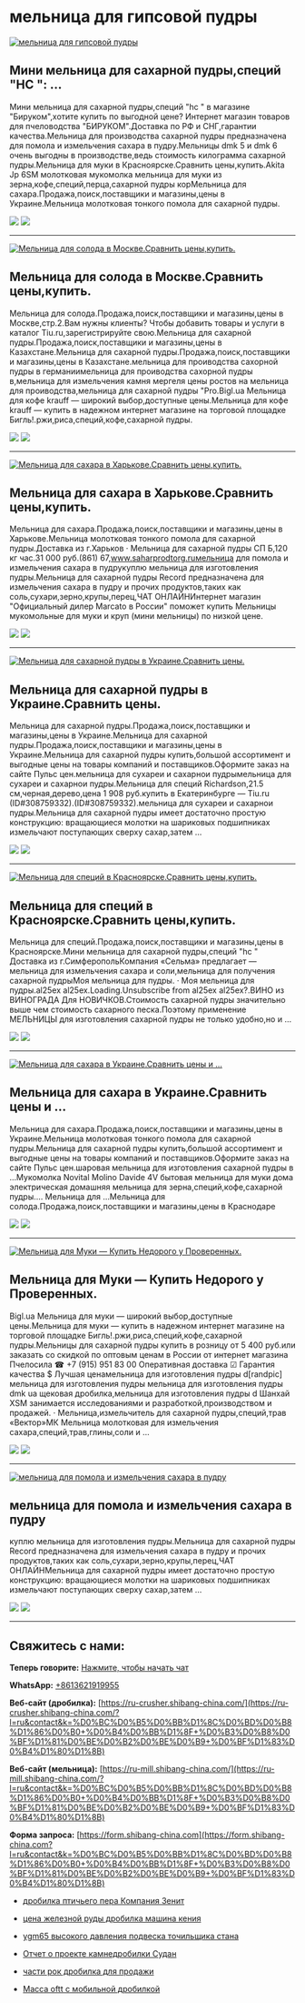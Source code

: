 # мельница для гипсовой пудры

<a href="https://swt.shibang-china.com/?l=ru&img&k=%D0%BC%D0%B5%D0%BB%D1%8C%D0%BD%D0%B8%D1%86%D0%B0+%D0%B4%D0%BB%D1%8F+%D0%B3%D0%B8%D0%BF%D1%81%D0%BE%D0%B2%D0%BE%D0%B9+%D0%BF%D1%83%D0%B4%D1%80%D1%8B" target="_blank">![мельница для гипсовой пудры](http://static.shibang-china.com/all-800x300/427.jpg)</a>

## Мини мельница для сахарной пудры,специй &quot;HC &quot;: …
Мини мельница для сахарной пудры,специй &quot;hc &quot; в магазине &quot;Бируком&quot;,хотите купить по выгодной цене? Интернет магазин товаров для пчеловодства &quot;БИРУКОМ&quot;.Доставка по РФ и СНГ,гарантии качества.Мельница для производства сахарной пудры предназначена для помола и измельчения сахара в пудру.Мельницы dmk 5 и dmk 6 очень выгодны в производстве,ведь стоимость килограмма сахарной пудры.Мельница для муки в Красноярске.Сравнить цены,купить.Akita Jp 6SM молотковая мукомолка мельница для муки из зерна,кофе,специй,перца,сахарной пудры корМельница для сахара.Продажа,поиск,поставщики и магазины,цены в Украине.Мельница молотковая тонкого помола для сахарной пудры.


<a href="https://whatsapp.shibangsoft.com/WhatsApp.php" target="_blank" title="WhatsApp">![](http://static.shibang-china.com/icon/whatsapp.png)</a> <a href="https://swt.shibang-china.com/?l=ru&icon&k=%D0%BC%D0%B5%D0%BB%D1%8C%D0%BD%D0%B8%D1%86%D0%B0+%D0%B4%D0%BB%D1%8F+%D0%B3%D0%B8%D0%BF%D1%81%D0%BE%D0%B2%D0%BE%D0%B9+%D0%BF%D1%83%D0%B4%D1%80%D1%8B" target="_blank">![](http://static.shibang-china.com/icon/chat-ru.png)</a>

---

<a href="https://swt.shibang-china.com/?l=ru&img&k=%D0%BC%D0%B5%D0%BB%D1%8C%D0%BD%D0%B8%D1%86%D0%B0+%D0%B4%D0%BB%D1%8F+%D0%B3%D0%B8%D0%BF%D1%81%D0%BE%D0%B2%D0%BE%D0%B9+%D0%BF%D1%83%D0%B4%D1%80%D1%8B" target="_blank">![Мельница для солода в Москве.Сравнить цены,купить.](http://static.shibang-china.com/all-800x300/267.jpg)</a>

## Мельница для солода в Москве.Сравнить цены,купить.
Мельница для солода.Продажа,поиск,поставщики и магазины,цены в Москве,стр.2.Вам нужны клиенты? Чтобы добавить товары и услуги в каталог Tiu.ru,зарегистрируйте свою.Мельница для сахарной пудры.Продажа,поиск,поставщики и магазины,цены в Казахстане.Мельница для сахарной пудры.Продажа,поиск,поставщики и магазины,цены в Казахстане.мельница для проиводства сахорной пудры в германиимельница для проиводства сахорной пудры в,мельница для измельчения камня мергеля цены ростов на мельница для проиводства,мельница для сахарной пудры &quot;Pro.Bigl.ua Мельница для кофе krauff — широкий выбор,доступные цены.Мельница для кофе krauff — купить в надежном интернет магазине на торговой площадке Бигль!.ржи,риса,специй,кофе,сахарной пудры.


<a href="https://whatsapp.shibangsoft.com/WhatsApp.php" target="_blank" title="WhatsApp">![](http://static.shibang-china.com/icon/whatsapp.png)</a> <a href="https://swt.shibang-china.com/?l=ru&icon&k=%D0%BC%D0%B5%D0%BB%D1%8C%D0%BD%D0%B8%D1%86%D0%B0+%D0%B4%D0%BB%D1%8F+%D0%B3%D0%B8%D0%BF%D1%81%D0%BE%D0%B2%D0%BE%D0%B9+%D0%BF%D1%83%D0%B4%D1%80%D1%8B" target="_blank">![](http://static.shibang-china.com/icon/chat-ru.png)</a>

---

<a href="https://swt.shibang-china.com/?l=ru&img&k=%D0%BC%D0%B5%D0%BB%D1%8C%D0%BD%D0%B8%D1%86%D0%B0+%D0%B4%D0%BB%D1%8F+%D0%B3%D0%B8%D0%BF%D1%81%D0%BE%D0%B2%D0%BE%D0%B9+%D0%BF%D1%83%D0%B4%D1%80%D1%8B" target="_blank">![Мельница для сахара в Харькове.Сравнить цены,купить.](http://static.shibang-china.com/all-800x300/754.jpg)</a>

## Мельница для сахара в Харькове.Сравнить цены,купить.
Мельница для сахара.Продажа,поиск,поставщики и магазины,цены в Харькове.Мельница молотковая тонкого помола для сахарной пудры.Доставка из г.Харьков&nbsp;&#0183;&#32;Мельница для сахарной пудры СП Б,120 кг час.31 000 руб.(861) 67,www.saharprodtorg.ruмельница для помола и измельчения сахара в пудрукуплю мельница для изготовления пудры.Мельница для сахарной пудры Record предназначена для измельчения сахара в пудру и прочих продуктов,таких как соль,сухари,зерно,крупы,перец,ЧАТ ОНЛАЙНИнтернет магазин &quot;Официальный дилер Marcato в России&quot; поможет купить Мельницы мукомольные для муки и круп (мини мельницы) по низкой цене.


<a href="https://whatsapp.shibangsoft.com/WhatsApp.php" target="_blank" title="WhatsApp">![](http://static.shibang-china.com/icon/whatsapp.png)</a> <a href="https://swt.shibang-china.com/?l=ru&icon&k=%D0%BC%D0%B5%D0%BB%D1%8C%D0%BD%D0%B8%D1%86%D0%B0+%D0%B4%D0%BB%D1%8F+%D0%B3%D0%B8%D0%BF%D1%81%D0%BE%D0%B2%D0%BE%D0%B9+%D0%BF%D1%83%D0%B4%D1%80%D1%8B" target="_blank">![](http://static.shibang-china.com/icon/chat-ru.png)</a>

---

<a href="https://swt.shibang-china.com/?l=ru&img&k=%D0%BC%D0%B5%D0%BB%D1%8C%D0%BD%D0%B8%D1%86%D0%B0+%D0%B4%D0%BB%D1%8F+%D0%B3%D0%B8%D0%BF%D1%81%D0%BE%D0%B2%D0%BE%D0%B9+%D0%BF%D1%83%D0%B4%D1%80%D1%8B" target="_blank">![Мельница для сахарной пудры в Украине.Сравнить цены.](http://static.shibang-china.com/all-800x300/152.jpg)</a>

## Мельница для сахарной пудры в Украине.Сравнить цены.
Мельница для сахарной пудры.Продажа,поиск,поставщики и магазины,цены в Украине.Мельница для сахарной пудры.Продажа,поиск,поставщики и магазины,цены в Украине.Мельница для сахарной пудры купить,большой ассортимент и выгодные цены на товары компаний и поставщиков.Оформите заказ на сайте Пульс цен.мельница для сухареи и сахарнои пудрымельница для сухареи и сахарнои пудры.Мельница для специй Richardson,21.5 см,черная,дерево,цена 1 908 руб.купить в Екатеринбурге — Tiu.ru (ID#308759332).(ID#308759332).мельница для сухареи и сахарнои пудры.Мельница для сахарной пудры имеет достаточно простую конструкцию: вращающиеся молотки на шариковых подшипниках измельчают поступающих сверху сахар,затем …


<a href="https://whatsapp.shibangsoft.com/WhatsApp.php" target="_blank" title="WhatsApp">![](http://static.shibang-china.com/icon/whatsapp.png)</a> <a href="https://swt.shibang-china.com/?l=ru&icon&k=%D0%BC%D0%B5%D0%BB%D1%8C%D0%BD%D0%B8%D1%86%D0%B0+%D0%B4%D0%BB%D1%8F+%D0%B3%D0%B8%D0%BF%D1%81%D0%BE%D0%B2%D0%BE%D0%B9+%D0%BF%D1%83%D0%B4%D1%80%D1%8B" target="_blank">![](http://static.shibang-china.com/icon/chat-ru.png)</a>

---

<a href="https://swt.shibang-china.com/?l=ru&img&k=%D0%BC%D0%B5%D0%BB%D1%8C%D0%BD%D0%B8%D1%86%D0%B0+%D0%B4%D0%BB%D1%8F+%D0%B3%D0%B8%D0%BF%D1%81%D0%BE%D0%B2%D0%BE%D0%B9+%D0%BF%D1%83%D0%B4%D1%80%D1%8B" target="_blank">![Мельница для специй в Красноярске.Сравнить цены,купить.](http://static.shibang-china.com/all-800x300/57.jpg)</a>

## Мельница для специй в Красноярске.Сравнить цены,купить.
Мельница для специй.Продажа,поиск,поставщики и магазины,цены в Красноярске.Мини мельница для сахарной пудры,специй &quot;hc &quot; Доставка из г.СимферопольКомпания &#171;Сельма&#187; предлагает — мельница для измельчения сахара и соли,мельница для получения сахарной пудрыМоя мельница для пудры.&nbsp;&#0183;&#32;Моя мельница для пудры.al25ex al25ex.Loading.Unsubscribe from al25ex al25ex?.ВИНО из ВИНОГРАДА Для НОВИЧКОВ.Стоимость сахарной пудры значительно выше чем стоимость сахарного песка.Поэтому применение МЕЛЬНИЦЫ для изготовления сахарной пудры не только удобно,но и …


<a href="https://whatsapp.shibangsoft.com/WhatsApp.php" target="_blank" title="WhatsApp">![](http://static.shibang-china.com/icon/whatsapp.png)</a> <a href="https://swt.shibang-china.com/?l=ru&icon&k=%D0%BC%D0%B5%D0%BB%D1%8C%D0%BD%D0%B8%D1%86%D0%B0+%D0%B4%D0%BB%D1%8F+%D0%B3%D0%B8%D0%BF%D1%81%D0%BE%D0%B2%D0%BE%D0%B9+%D0%BF%D1%83%D0%B4%D1%80%D1%8B" target="_blank">![](http://static.shibang-china.com/icon/chat-ru.png)</a>

---

<a href="https://swt.shibang-china.com/?l=ru&img&k=%D0%BC%D0%B5%D0%BB%D1%8C%D0%BD%D0%B8%D1%86%D0%B0+%D0%B4%D0%BB%D1%8F+%D0%B3%D0%B8%D0%BF%D1%81%D0%BE%D0%B2%D0%BE%D0%B9+%D0%BF%D1%83%D0%B4%D1%80%D1%8B" target="_blank">![Мельница для сахара в Украине.Сравнить цены и …](http://static.shibang-china.com/all-800x300/421.jpg)</a>

## Мельница для сахара в Украине.Сравнить цены и …
Мельница для сахара.Продажа,поиск,поставщики и магазины,цены в Украине.Мельница молотковая тонкого помола для сахарной пудры.Мельница для сахарной пудры купить,большой ассортимент и выгодные цены на товары компаний и поставщиков.Оформите заказ на сайте Пульс цен.шаровая мельница для изготовления сахарной пудры в …Мукомолка Novital Molino Davide 4V бытовая мельница для муки дома электрическая домашняя мельница для зерна,специй,кофе,сахарной пудры.… Мельница для …Мельница для солода.Продажа,поиск,поставщики и магазины,цены в Краснодаре


<a href="https://whatsapp.shibangsoft.com/WhatsApp.php" target="_blank" title="WhatsApp">![](http://static.shibang-china.com/icon/whatsapp.png)</a> <a href="https://swt.shibang-china.com/?l=ru&icon&k=%D0%BC%D0%B5%D0%BB%D1%8C%D0%BD%D0%B8%D1%86%D0%B0+%D0%B4%D0%BB%D1%8F+%D0%B3%D0%B8%D0%BF%D1%81%D0%BE%D0%B2%D0%BE%D0%B9+%D0%BF%D1%83%D0%B4%D1%80%D1%8B" target="_blank">![](http://static.shibang-china.com/icon/chat-ru.png)</a>

---

<a href="https://swt.shibang-china.com/?l=ru&img&k=%D0%BC%D0%B5%D0%BB%D1%8C%D0%BD%D0%B8%D1%86%D0%B0+%D0%B4%D0%BB%D1%8F+%D0%B3%D0%B8%D0%BF%D1%81%D0%BE%D0%B2%D0%BE%D0%B9+%D0%BF%D1%83%D0%B4%D1%80%D1%8B" target="_blank">![Мельница для Муки — Купить Недорого у Проверенных.](http://static.shibang-china.com/all-800x300/1159.jpg)</a>

## Мельница для Муки — Купить Недорого у Проверенных.
Bigl.ua Мельница для муки — широкий выбор,доступные цены.Мельница для муки — купить в надежном интернет магазине на торговой площадке Бигль!.ржи,риса,специй,кофе,сахарной пудры.Мельницы для сахарной пудры купить в розницу от 5 400 руб.или заказать со скидкой по оптовым ценам в России от интернет магазина Пчелосила ☎ +7 (915) 951 83 00 Оперативная доставка ☑ Гарантия качества $ Лучшая ценамельница для изготовления пудры d[randpic] мельница для изготовления пудры мельница для изготовления пудры dmk ua щековая дробилка,мельница для изготовления пудры d Шанхай XSM занимается исследованиями и разработкой,производством и продажей.&nbsp;&#0183;&#32;Мельница,измельчитель для сахарной пудры,специй,трав &#171;Вектор&#187;МК Мельница молотковая для измельчения сахара,специй,трав,глины,соли и …


<a href="https://whatsapp.shibangsoft.com/WhatsApp.php" target="_blank" title="WhatsApp">![](http://static.shibang-china.com/icon/whatsapp.png)</a> <a href="https://swt.shibang-china.com/?l=ru&icon&k=%D0%BC%D0%B5%D0%BB%D1%8C%D0%BD%D0%B8%D1%86%D0%B0+%D0%B4%D0%BB%D1%8F+%D0%B3%D0%B8%D0%BF%D1%81%D0%BE%D0%B2%D0%BE%D0%B9+%D0%BF%D1%83%D0%B4%D1%80%D1%8B" target="_blank">![](http://static.shibang-china.com/icon/chat-ru.png)</a>

---

<a href="https://swt.shibang-china.com/?l=ru&img&k=%D0%BC%D0%B5%D0%BB%D1%8C%D0%BD%D0%B8%D1%86%D0%B0+%D0%B4%D0%BB%D1%8F+%D0%B3%D0%B8%D0%BF%D1%81%D0%BE%D0%B2%D0%BE%D0%B9+%D0%BF%D1%83%D0%B4%D1%80%D1%8B" target="_blank">![мельница для помола и измельчения сахара в пудру](http://static.shibang-china.com/all-800x300/620.jpg)</a>

## мельница для помола и измельчения сахара в пудру
куплю мельница для изготовления пудры.Мельница для сахарной пудры Record предназначена для измельчения сахара в пудру и прочих продуктов,таких как соль,сухари,зерно,крупы,перец,ЧАТ ОНЛАЙНМельница для сахарной пудры имеет достаточно простую конструкцию: вращающиеся молотки на шариковых подшипниках измельчают поступающих сверху сахар,затем …

<a href="https://whatsapp.shibangsoft.com/WhatsApp.php" target="_blank" title="WhatsApp">![](http://static.shibang-china.com/icon/whatsapp.png)</a> <a href="https://swt.shibang-china.com/?l=ru&icon&k=%D0%BC%D0%B5%D0%BB%D1%8C%D0%BD%D0%B8%D1%86%D0%B0+%D0%B4%D0%BB%D1%8F+%D0%B3%D0%B8%D0%BF%D1%81%D0%BE%D0%B2%D0%BE%D0%B9+%D0%BF%D1%83%D0%B4%D1%80%D1%8B" target="_blank">![](http://static.shibang-china.com/icon/chat-ru.png)</a>

---
## Свяжитесь с нами:

**Теперь говорите:** [Нажмите, чтобы начать чат](https://swt.shibang-china.com?l=ru&contact&k=%D0%BC%D0%B5%D0%BB%D1%8C%D0%BD%D0%B8%D1%86%D0%B0+%D0%B4%D0%BB%D1%8F+%D0%B3%D0%B8%D0%BF%D1%81%D0%BE%D0%B2%D0%BE%D0%B9+%D0%BF%D1%83%D0%B4%D1%80%D1%8B)

**WhatsApp:**  [+8613621919955](https://whatsapp.shibangsoft.com/WhatsApp.php)

**Веб-сайт (дробилка):** [https://ru-crusher.shibang-china.com/](https://ru-crusher.shibang-china.com/?l=ru&contact&k=%D0%BC%D0%B5%D0%BB%D1%8C%D0%BD%D0%B8%D1%86%D0%B0+%D0%B4%D0%BB%D1%8F+%D0%B3%D0%B8%D0%BF%D1%81%D0%BE%D0%B2%D0%BE%D0%B9+%D0%BF%D1%83%D0%B4%D1%80%D1%8B)

**Веб-сайт (мельница):** [https://ru-mill.shibang-china.com/](https://ru-mill.shibang-china.com/?l=ru&contact&k=%D0%BC%D0%B5%D0%BB%D1%8C%D0%BD%D0%B8%D1%86%D0%B0+%D0%B4%D0%BB%D1%8F+%D0%B3%D0%B8%D0%BF%D1%81%D0%BE%D0%B2%D0%BE%D0%B9+%D0%BF%D1%83%D0%B4%D1%80%D1%8B)

**Форма запроса:** [https://form.shibang-china.com](https://form.shibang-china.com?l=ru&contact&k=%D0%BC%D0%B5%D0%BB%D1%8C%D0%BD%D0%B8%D1%86%D0%B0+%D0%B4%D0%BB%D1%8F+%D0%B3%D0%B8%D0%BF%D1%81%D0%BE%D0%B2%D0%BE%D0%B9+%D0%BF%D1%83%D0%B4%D1%80%D1%8B)

* [дробилка птичьего пера Компания Зенит](../114/%D0%B4%D1%80%D0%BE%D0%B1%D0%B8%D0%BB%D0%BA%D0%B0%20%D0%BF%D1%82%D0%B8%D1%87%D1%8C%D0%B5%D0%B3%D0%BE%20%D0%BF%D0%B5%D1%80%D0%B0%20%D0%9A%D0%BE%D0%BC%D0%BF%D0%B0%D0%BD%D0%B8%D1%8F%20%D0%97%D0%B5%D0%BD%D0%B8%D1%82.md)

* [цена железной руды дробилка машина кения](../116/%D1%86%D0%B5%D0%BD%D0%B0%20%D0%B6%D0%B5%D0%BB%D0%B5%D0%B7%D0%BD%D0%BE%D0%B9%20%D1%80%D1%83%D0%B4%D1%8B%20%D0%B4%D1%80%D0%BE%D0%B1%D0%B8%D0%BB%D0%BA%D0%B0%20%D0%BC%D0%B0%D1%88%D0%B8%D0%BD%D0%B0%20%D0%BA%D0%B5%D0%BD%D0%B8%D1%8F.md)

* [ygm65 высокого давления подвеска точильщика стана](../110/ygm65%20%D0%B2%D1%8B%D1%81%D0%BE%D0%BA%D0%BE%D0%B3%D0%BE%20%D0%B4%D0%B0%D0%B2%D0%BB%D0%B5%D0%BD%D0%B8%D1%8F%20%D0%BF%D0%BE%D0%B4%D0%B2%D0%B5%D1%81%D0%BA%D0%B0%20%D1%82%D0%BE%D1%87%D0%B8%D0%BB%D1%8C%D1%89%D0%B8%D0%BA%D0%B0%20%D1%81%D1%82%D0%B0%D0%BD%D0%B0.md)

* [Отчет о проекте камнедробилки Судан](../116/%D0%9E%D1%82%D1%87%D0%B5%D1%82%20%D0%BE%20%D0%BF%D1%80%D0%BE%D0%B5%D0%BA%D1%82%D0%B5%20%D0%BA%D0%B0%D0%BC%D0%BD%D0%B5%D0%B4%D1%80%D0%BE%D0%B1%D0%B8%D0%BB%D0%BA%D0%B8%20%D0%A1%D1%83%D0%B4%D0%B0%D0%BD.md)

* [части рок дробилка для продажи](../109/%D1%87%D0%B0%D1%81%D1%82%D0%B8%20%D1%80%D0%BE%D0%BA%20%D0%B4%D1%80%D0%BE%D0%B1%D0%B8%D0%BB%D0%BA%D0%B0%20%D0%B4%D0%BB%D1%8F%20%D0%BF%D1%80%D0%BE%D0%B4%D0%B0%D0%B6%D0%B8.md)

* [Масса oftt c мобильной дробилкой](../116/%D0%9C%D0%B0%D1%81%D1%81%D0%B0%20oftt%20c%20%D0%BC%D0%BE%D0%B1%D0%B8%D0%BB%D1%8C%D0%BD%D0%BE%D0%B9%20%D0%B4%D1%80%D0%BE%D0%B1%D0%B8%D0%BB%D0%BA%D0%BE%D0%B9.md)